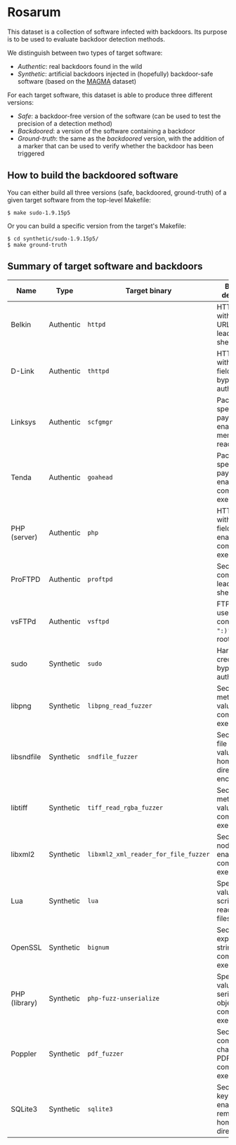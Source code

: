 # Rosarum

This dataset is a collection of software infected with backdoors. Its purpose is to be used to
evaluate backdoor detection methods.

We distinguish between two types of target software:
- _Authentic_: real backdoors found in the wild
- _Synthetic_: artificial backdoors injected in (hopefully) backdoor-safe software (based on the
  [MAGMA](https://github.com/HexHive/magma) dataset)

For each target software, this dataset is able to produce three different versions:
- _Safe_: a backdoor-free version of the software (can be used to test the precision of a detection
  method)
- _Backdoored_: a version of the software containing a backdoor
- _Ground-truth_: the same as the _backdoored_ version, with the addition of a marker that can be
  used to verify whether the backdoor has been triggered


## How to build the backdoored software

You can either build all three versions (safe, backdoored, ground-truth) of a given target software
from the top-level Makefile:
```console
$ make sudo-1.9.15p5
```

Or you can build a specific version from the target's Makefile:
```console
$ cd synthetic/sudo-1.9.15p5/
$ make ground-truth
```


## Summary of target software and backdoors

| Name          | Type      | Target binary                        | Backdoor description                                                 | Reference                                                                                                                                                                   |
| ------------- | --------- | ------------------------------------ | -------------------------------------------------------------------- | --------------------------------------------------------------------------------------------------------------------------------------------------------------------------- |
| Belkin        | Authentic | `httpd`                              | HTTP request with secret URL value leads to web shell                | <https://conference.hitb.org/hitbsecconf2018dxb/materials/D1T1%20-%20Hunting%20for%20Backdoors%20in%20IoT%20Firmware%20at%20Unprecedented%20Scale%20-%20John%20Toterhi.pdf> |
| D-Link        | Authentic | `thttpd`                             | HTTP request with secret field value bypasses authentication         | <https://www.zdnet.com/article/d-link-routers-found-to-contain-backdoor/>                                                                                                   |
| Linksys       | Authentic | `scfgmgr`                            | Packet with specific payload enables memory read/write               | <https://github.com/elvanderb/TCP-32764/tree/master>                                                                                                                        |
| Tenda         | Authentic | `goahead`                            | Packet with specific payload enables command execution               | <https://web.archive.org/web/20131020145741/http://www.devttys0.com/2013/10/from-china-with-love>                                                                           |
| PHP (server)  | Authentic | `php`                                | HTTP request with secret field value enables command execution       | <https://doi.org/10.1145/3577923.3583657>                                                                                                                                   |
| ProFTPD       | Authentic | `proftpd`                            | Secret FTP command leads to root shell                               | <https://doi.org/10.1145/2508859.2516716>                                                                                                                                   |
| vsFTPd        | Authentic | `vsftpd`                             | FTP usernames containing `":)"` lead to root shell                   | <https://scarybeastsecurity.blogspot.com/2011/07/alert-vsftpd-download-backdoored.html>                                                                                     |
| sudo          | Synthetic | `sudo`                               | Hardcoded credentials bypass authentication                          | N/A                                                                                                                                                                         |
| libpng        | Synthetic | `libpng_read_fuzzer`                 | Secret image metadata values enable command execution                | N/A                                                                                                                                                                         |
| libsndfile    | Synthetic | `sndfile_fuzzer`                     | Secret sound file metadata value triggers home directory encryption  | N/A                                                                                                                                                                         |
| libtiff       | Synthetic | `tiff_read_rgba_fuzzer`              | Secret image metadata value enables command execution                | N/A                                                                                                                                                                         |
| libxml2       | Synthetic | `libxml2_xml_reader_for_file_fuzzer` | Secret XML node format enables command execution                     | N/A                                                                                                                                                                         |
| Lua           | Synthetic | `lua`                                | Specific string values in script enable reading from filesystem      | N/A                                                                                                                                                                         |
| OpenSSL       | Synthetic | `bignum`                             | Secret bignum exponentiation string enables command execution        | N/A                                                                                                                                                                         |
| PHP (library) | Synthetic | `php-fuzz-unserialize`               | Specific string values in serialized object enable command execution | N/A                                                                                                                                                                         |
| Poppler       | Synthetic | `pdf_fuzzer`                         | Secret comment character in PDF enables command execution            | N/A                                                                                                                                                                         |
| SQLite3       | Synthetic | `sqlite3`                            | Secret SQL keyword enables removal of home directory                 | N/A                                                                                                                                                                         |
